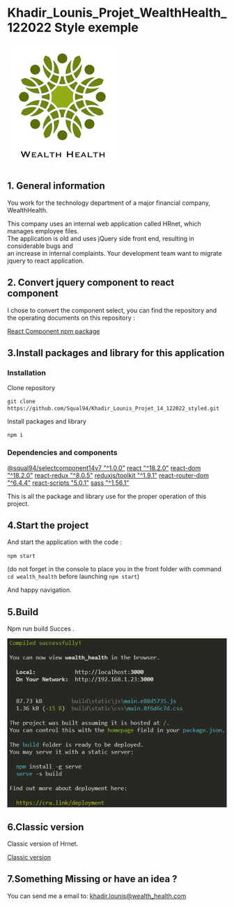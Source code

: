 # Khadir_Lounis_Projet_WealthHealth_122022 Style exemple

![](./wealth_health/src/Assets/img/wealthHealth.png)

## 1. General information

You work for the technology department of a major financial company, WealthHealth.

This company uses an internal web application called HRnet, which manages employee files.  
The application is old and uses jQuery side front end, resulting in considerable bugs and  
an increase in internal complaints.
Your development team want to migrate jquery to react application.

## 2. Convert jquery component to react component

I chose to convert the component select, you can find the repository
and the operating documents on this repository :

[React Component npm package](https://github.com/Squal94/Khadir_Lounis_Projet_14_122022_LibrarySelectv2.git)

## 3.Install packages and library for this application

### Installation

Clone repository

```
git clone https://github.com/Squal94/Khadir_Lounis_Projet_14_122022_styled.git
```

Install packages and library

```
npm i
```

### Dependencies and components

[@squal94/selectcomponent14v7 "^1.0.0"](https://github.com/Squal94/Khadir_Lounis_Projet_14_122022_LibrarySelectv2.git)
[react "^18.2.0"](https://github.com/facebook/react/blob/main/CHANGELOG.md#1820-june-14-2022)
[react-dom "^18.2.0"](https://github.com/facebook/react)
[react-redux "^8.0.5"](https://github.com/reduxjs/react-redux)
[reduxjs/toolkit "^1.9.1"](https://github.com/reduxjs/redux-toolkit)
[react-router-dom "^6.4.4"](https://github.com/remix-run/react-router)
[react-scripts "5.0.1"](https://github.com/facebook/create-react-app)
[sass "^1.56.1"](https://github.com/sass/dart-sass)

This is all the package and library use for the proper operation of this project.

## 4.Start the project

And start the application with the code :

`npm start`

(do not forget in the console to place you in the front folder with command
`cd wealth_health` before launching `npm start`)

And happy navigation.

## 5.Build

Npm run build Succes .

![](./wealth_health/src/Assets/img/CompiledSucess.png)

## 6.Classic version

Classic version of Hrnet.

[Classic version](https://github.com/Squal94/Khadir_Lounis_Projet_14_122022.git)

## 7.Something Missing or have an idea ?

You can send me a email to: khadir.lounis@wealth_health.com
